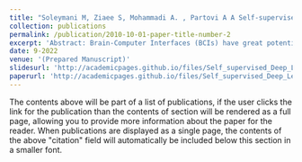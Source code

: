 ```yaml
---
title: "Soleymani M, Ziaee S, Mohammadi A. , Partovi A A Self-supervised Task-agnostic Em- bedding for EEG Signals"
collection: publications
permalink: /publication/2010-10-01-paper-title-number-2
excerpt: 'Abstract: Brain-Computer Interfaces (BCIs) have great potential for improving the lives of people with disabilities. The success of a BCI system is largely driven by the accuracy of the BCI decoder. This accuracy, in turn, may be limited by the amount of labelled training data available for supervised machine learning algorithms. The success of deep learning algorithms in other computer science areas has not reached the field of BCI decoding due to this lack of abundant labelled data. We use a novel deep learning architecture trained in a self- supervised manner to learn a common vector representation (embedding) of EEG signals that can be used in different BCI tasks. The vector representation is trained using EEG recordings without using any task labels. We validate our embedder using two separate BCI tasks: seizure detection and motor imagery, and assess its usefulness through distance similarity metrics in a clustering approach. The derived embeddings were successful in distinguishing binary classes in both tasks.'
date: 9-2022
venue: '(Prepared Manuscript)'
slidesurl: 'http://academicpages.github.io/files/Self_supervised_Deep_Learning'
paperurl: 'http://academicpages.github.io/files/Self_supervised_Deep_Learning'
---
```


The contents above will be part of a list of publications, if the user clicks the link for the publication than the contents of section will be rendered as a full page, allowing you to provide more information about the paper for the reader. When publications are displayed as a single page, the contents of the above "citation" field will automatically be included below this section in a smaller font.
